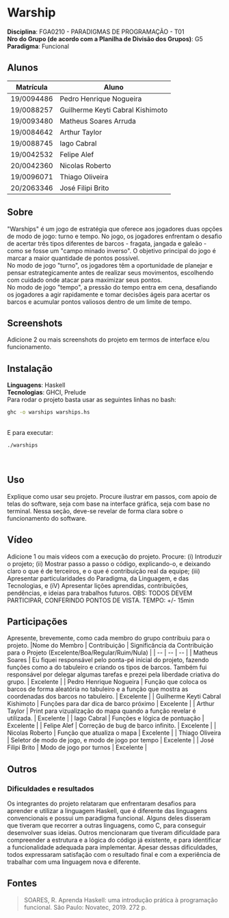 

# Warship

**Disciplina**: FGA0210 - PARADIGMAS DE PROGRAMAÇÃO - T01 <br>
**Nro do Grupo (de acordo com a Planilha de Divisão dos Grupos)**: G5<br>
**Paradigma**: Funcional<br>

## Alunos
|Matrícula | Aluno |
| -- | -- |
| 19/0094486  | Pedro Henrique Nogueira |
| 19/0088257  | Guilherme Keyti Cabral Kishimoto|
| 19/0093480  | Matheus Soares Arruda|
| 19/0084642  | Arthur Taylor|
| 19/0088745  | Iago Cabral|
| 19/0042532  | Felipe Alef|
| 20/0042360  | Nicolas Roberto|
| 19/0096071  | Thiago Oliveira|
| 20/2063346  | José Filipi Brito|  
## Sobre 

"Warships" é um jogo de estratégia que oferece aos jogadores duas opções de modo de jogo: turno e tempo. No jogo, os jogadores enfrentam o desafio de acertar três tipos diferentes de barcos - fragata, jangada e galeão - como se fosse um "campo minado inverso". O objetivo principal do jogo é marcar a maior quantidade de pontos possível.<br>
No modo de jogo "turno", os jogadores têm a oportunidade de planejar e pensar estrategicamente antes de realizar seus movimentos, escolhendo com cuidado onde atacar para maximizar seus pontos.<br>
No modo de jogo "tempo", a pressão do tempo entra em cena, desafiando os jogadores a agir rapidamente e tomar decisões ágeis para acertar os barcos e acumular pontos valiosos dentro de um limite de tempo.<br>

## Screenshots
Adicione 2 ou mais screenshots do projeto em termos de interface e/ou funcionamento.

## Instalação 
**Linguagens**: Haskell<br>
**Tecnologias**: GHCI, Prelude<br>
Para rodar o projeto basta  usar as seguintes linhas no bash:
<br>
```bash
ghc -o warships warships.hs
```
<br>
E para executar:
<br>

```bash
./warships
```

<br>

## Uso 
Explique como usar seu projeto.
Procure ilustrar em passos, com apoio de telas do software, seja com base na interface gráfica, seja com base no terminal.
Nessa seção, deve-se revelar de forma clara sobre o funcionamento do software.

## Vídeo
Adicione 1 ou mais vídeos com a execução do projeto.
Procure: 
(i) Introduzir o projeto;
(ii) Mostrar passo a passo o código, explicando-o, e deixando claro o que é de terceiros, e o que é contribuição real da equipe;
(iii) Apresentar particularidades do Paradigma, da Linguagem, e das Tecnologias, e
(iV) Apresentar lições aprendidas, contribuições, pendências, e ideias para trabalhos futuros.
OBS: TODOS DEVEM PARTICIPAR, CONFERINDO PONTOS DE VISTA.
TEMPO: +/- 15min

## Participações
Apresente, brevemente, como cada membro do grupo contribuiu para o projeto.
|Nome do Membro | Contribuição | Significância da Contribuição para o Projeto (Excelente/Boa/Regular/Ruim/Nula) |
| -- | -- | -- |
| Matheus Soares | Eu fiquei responsável pelo ponta-pé inicial do projeto, fazendo funções como a do tabuleiro e criando os tipos de barcos. Também fui responsável por delegar algumas tarefas e prezei pela liberdade criativa do grupo. | Excelente |
| Pedro Henrique Nogueira | Função que coloca os barcos de forma aleatória no tabuleiro e a função que mostra as coordenadas dos barcos no tabuleiro. | Excelente |
| Guilherme Keyti Cabral Kishimoto | Funções para dar dica de barco próximo | Excelente |
| Arthur Taylor | Print para vizualização do mapa quando a função revelar é utilizada. | Excelente |
| Iago Cabral | Funções e lógica de pontuação | Excelente |
| Felipe Alef | Correção de bug de barco infinito. | Excelente |
| Nicolas Roberto | Função que atualiza o mapa | Excelente |
|  Thiago Oliveira |  Seletor de modo de jogo, e modo de jogo por tempo | Excelente |
|  José Filipi Brito | Modo de jogo por turnos | Excelente |
## Outros 
### Dificuldades e resultados
Os integrantes do projeto relataram que enfrentaram desafios para aprender e utilizar a linguagem Haskell, que é diferente das linguagens convencionais e possui um paradigma funcional. Alguns deles disseram que tiveram que recorrer a outras linguagens, como C, para conseguir desenvolver suas ideias. Outros mencionaram que tiveram dificuldade para compreender a estrutura e a lógica do código já existente, e para identificar a funcionalidade adequada para implementar. Apesar dessas dificuldades, todos expressaram satisfação com o resultado final e com a experiência de trabalhar com uma linguagem nova e diferente.

## Fontes
> SOARES, R. Aprenda Haskell: uma introdução prática à programação funcional. São Paulo: Novatec, 2019. 272 p.

